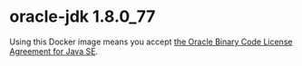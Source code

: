 # oracle-jdk 1.8.0_77

Using this Docker image means you accept [the Oracle Binary Code License Agreement for Java SE](http://www.oracle.com/technetwork/java/javase/terms/license/index.html).
